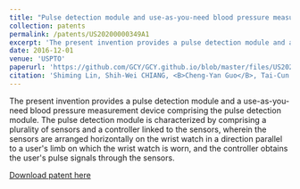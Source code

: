 ```yaml
---
title: "Pulse detection module and use-as-you-need blood pressure measurement device comprising the same"
collection: patents
permalink: /patents/US20200000349A1
excerpt: 'The present invention provides a pulse detection module and a use-as-you-need blood pressure measurement device comprising the pulse detection module. The pulse detection module is characterized by comprising a plurality of sensors and a controller linked to the sensors, wherein the sensors are arranged horizontally on the wrist watch in a direction parallel to a user’s limb on which the wrist watch is worn, and the controller obtains the user’s pulse signals through the sensors.'
date: 2016-12-01
venue: 'USPTO'
paperurl: 'https://github.com/GCY/GCY.github.io/blob/master/files/US20200000349A1.pdf'
citation: 'Shiming Lin, Shih-Wei CHIANG, <B>Cheng-Yan Guo</B>, Tai-Cun LIN, Wei-Chih Huang, Chun-Nan Chen, Ya-Ting Chang '
---
```

The present invention provides a pulse detection module and a use-as-you-need blood pressure measurement device comprising the pulse detection module. The pulse detection module is characterized by comprising a plurality of sensors and a controller linked to the sensors, wherein the sensors are arranged horizontally on the wrist watch in a direction parallel to a user's limb on which the wrist watch is worn, and the controller obtains the user's pulse signals through the sensors.
<!--
<p align="center">
    <img src="/res/patent/ecg-watch.png" width="400" height="600">
</p>
-->
[Download patent here](https://github.com/GCY/GCY.github.io/blob/master/files/US20200000349A1.pdf)

